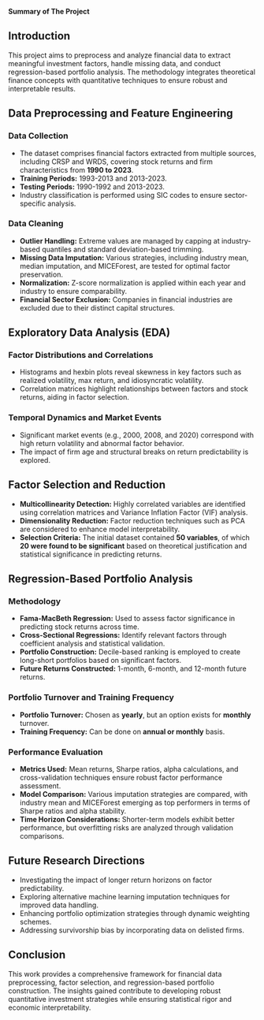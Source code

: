 **Summary of The Project**

## Introduction
This project aims to preprocess and analyze financial data to extract meaningful investment factors, handle missing data, and conduct regression-based portfolio analysis. The methodology integrates theoretical finance concepts with quantitative techniques to ensure robust and interpretable results.

## Data Preprocessing and Feature Engineering
### Data Collection
- The dataset comprises financial factors extracted from multiple sources, including CRSP and WRDS, covering stock returns and firm characteristics from **1990 to 2023**.
- **Training Periods:** 1993-2013 and 2013-2023.
- **Testing Periods:** 1990-1992 and 2013-2023.
- Industry classification is performed using SIC codes to ensure sector-specific analysis.

### Data Cleaning
- **Outlier Handling:** Extreme values are managed by capping at industry-based quantiles and standard deviation-based trimming.
- **Missing Data Imputation:** Various strategies, including industry mean, median imputation, and MICEForest, are tested for optimal factor preservation.
- **Normalization:** Z-score normalization is applied within each year and industry to ensure comparability.
- **Financial Sector Exclusion:** Companies in financial industries are excluded due to their distinct capital structures.

## Exploratory Data Analysis (EDA)
### Factor Distributions and Correlations
- Histograms and hexbin plots reveal skewness in key factors such as realized volatility, max return, and idiosyncratic volatility.
- Correlation matrices highlight relationships between factors and stock returns, aiding in factor selection.

### Temporal Dynamics and Market Events
- Significant market events (e.g., 2000, 2008, and 2020) correspond with high return volatility and abnormal factor behavior.
- The impact of firm age and structural breaks on return predictability is explored.

## Factor Selection and Reduction
- **Multicollinearity Detection:** Highly correlated variables are identified using correlation matrices and Variance Inflation Factor (VIF) analysis.
- **Dimensionality Reduction:** Factor reduction techniques such as PCA are considered to enhance model interpretability.
- **Selection Criteria:** The initial dataset contained **50 variables**, of which **20 were found to be significant** based on theoretical justification and statistical significance in predicting returns.

## Regression-Based Portfolio Analysis
### Methodology
- **Fama-MacBeth Regression:** Used to assess factor significance in predicting stock returns across time.
- **Cross-Sectional Regressions:** Identify relevant factors through coefficient analysis and statistical validation.
- **Portfolio Construction:** Decile-based ranking is employed to create long-short portfolios based on significant factors.
- **Future Returns Constructed:** 1-month, 6-month, and 12-month future returns.

### Portfolio Turnover and Training Frequency
- **Portfolio Turnover:** Chosen as **yearly**, but an option exists for **monthly** turnover.
- **Training Frequency:** Can be done on **annual or monthly** basis.

### Performance Evaluation
- **Metrics Used:** Mean returns, Sharpe ratios, alpha calculations, and cross-validation techniques ensure robust factor performance assessment.
- **Model Comparison:** Various imputation strategies are compared, with industry mean and MICEForest emerging as top performers in terms of Sharpe ratios and alpha stability.
- **Time Horizon Considerations:** Shorter-term models exhibit better performance, but overfitting risks are analyzed through validation comparisons.

## Future Research Directions
- Investigating the impact of longer return horizons on factor predictability.
- Exploring alternative machine learning imputation techniques for improved data handling.
- Enhancing portfolio optimization strategies through dynamic weighting schemes.
- Addressing survivorship bias by incorporating data on delisted firms.

## Conclusion
This work provides a comprehensive framework for financial data preprocessing, factor selection, and regression-based portfolio construction. The insights gained contribute to developing robust quantitative investment strategies while ensuring statistical rigor and economic interpretability.

